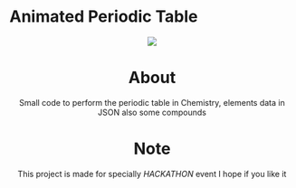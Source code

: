 # Animated Periodic Table

<div align="center">
<img src="https://telegra.ph/file/a932bd15e70f49aee820c.mp4"
altr="periodic" border="0">

# About
Small code to perform the periodic table in Chemistry, elements data in JSON
also some compounds 

# Note
This project is made for specially *HACKATHON* event 
I hope if you like it
